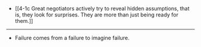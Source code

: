 - [[4-1c Great negotiators actively try to reveal hidden assumptions, that is, they look for surprises. They are more than just being ready for them.]]
---
- Failure comes from a failure to imagine failure.
